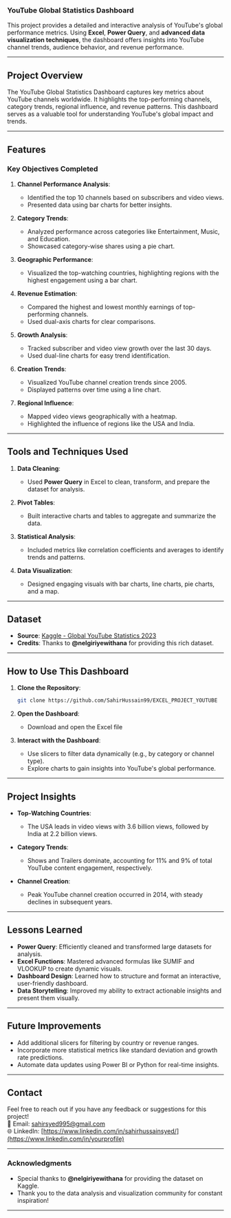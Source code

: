 ### YouTube Global Statistics Dashboard


This project provides a detailed and interactive analysis of YouTube's global performance metrics. Using **Excel**, **Power Query**, and **advanced data visualization techniques**, the dashboard offers insights into YouTube channel trends, audience behavior, and revenue performance.

---

## **Project Overview**

The YouTube Global Statistics Dashboard captures key metrics about YouTube channels worldwide. It highlights the top-performing channels, category trends, regional influence, and revenue patterns. This dashboard serves as a valuable tool for understanding YouTube's global impact and trends.

---

## **Features**

### **Key Objectives Completed**
1. **Channel Performance Analysis**:
   - Identified the top 10 channels based on subscribers and video views.
   - Presented data using bar charts for better insights.

2. **Category Trends**:
   - Analyzed performance across categories like Entertainment, Music, and Education.
   - Showcased category-wise shares using a pie chart.

3. **Geographic Performance**:
   - Visualized the top-watching countries, highlighting regions with the highest engagement using a bar chart.

4. **Revenue Estimation**:
   - Compared the highest and lowest monthly earnings of top-performing channels.
   - Used dual-axis charts for clear comparisons.

5. **Growth Analysis**:
   - Tracked subscriber and video view growth over the last 30 days.
   - Used dual-line charts for easy trend identification.

6. **Creation Trends**:
   - Visualized YouTube channel creation trends since 2005.
   - Displayed patterns over time using a line chart.

7. **Regional Influence**:
   - Mapped video views geographically with a heatmap.
   - Highlighted the influence of regions like the USA and India.

---
## **Tools and Techniques Used**

1. **Data Cleaning**:
   - Used **Power Query** in Excel to clean, transform, and prepare the dataset for analysis.

2. **Pivot Tables**:
   - Built interactive charts and tables to aggregate and summarize the data.

3. **Statistical Analysis**:
   - Included metrics like correlation coefficients and averages to identify trends and patterns.

4. **Data Visualization**:
   - Designed engaging visuals with bar charts, line charts, pie charts, and a map.

---

## **Dataset**

- **Source**: [Kaggle - Global YouTube Statistics 2023](https://www.kaggle.com/datasets/nelgiriyewithana/global-youtube-statistics-2023)  
- **Credits**: Thanks to **@nelgiriyewithana** for providing this rich dataset.

---

## **How to Use This Dashboard**

1. **Clone the Repository**:
   ```bash
   git clone https://github.com/SahirHussain99/EXCEL_PROJECT_YOUTUBE
   ```

2. **Open the Dashboard**:
   - Download and open the Excel file

3. **Interact with the Dashboard**:
   - Use slicers to filter data dynamically (e.g., by category or channel type).
   - Explore charts to gain insights into YouTube's global performance.

---

## **Project Insights**

- **Top-Watching Countries**:
   - The USA leads in video views with 3.6 billion views, followed by India at 2.2 billion views.

- **Category Trends**:
   - Shows and Trailers dominate, accounting for 11% and 9% of total YouTube content engagement, respectively.

- **Channel Creation**:
   - Peak YouTube channel creation occurred in 2014, with steady declines in subsequent years.

---

## **Lessons Learned**
- **Power Query**: Efficiently cleaned and transformed large datasets for analysis.
- **Excel Functions**: Mastered advanced formulas like SUMIF and VLOOKUP to create dynamic visuals.
- **Dashboard Design**: Learned how to structure and format an interactive, user-friendly dashboard.
- **Data Storytelling**: Improved my ability to extract actionable insights and present them visually.

---

## **Future Improvements**
- Add additional slicers for filtering by country or revenue ranges.
- Incorporate more statistical metrics like standard deviation and growth rate predictions.
- Automate data updates using Power BI or Python for real-time insights.

---

## **Contact**
Feel free to reach out if you have any feedback or suggestions for this project!  
📧 Email: [sahirsyed995@gmail.com](mailto:your_email@example.com)  
🌐 LinkedIn: [https://www.linkedin.com/in/sahirhussainsyed/](https://www.linkedin.com/in/yourprofile)

---

### **Acknowledgments**
- Special thanks to **@nelgiriyewithana** for providing the dataset on Kaggle.  
- Thank you to the data analysis and visualization community for constant inspiration!

---

